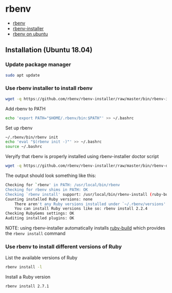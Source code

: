 # rbenv

- [rbenv](https://github.com/rbenv/rbenv)
- [rbenv-installer](https://github.com/rbenv/rbenv-installer)
- [rbenv on ubuntu](https://www.digitalocean.com/community/tutorials/how-to-install-ruby-on-rails-with-rbenv-on-ubuntu-18-04)

## Installation (Ubuntu 18.04)

### Update package manager

```sh
sudo apt update
```

### Use rbenv installer to install rbenv

```sh
wget -q https://github.com/rbenv/rbenv-installer/raw/master/bin/rbenv-installer -O- | bash
```

Add rbenv to PATH

```sh
echo 'export PATH="$HOME/.rbenv/bin:$PATH"' >> ~/.bashrc
```

Set up rbenv

```sh
~/.rbenv/bin/rbenv init
echo 'eval "$(rbenv init -)"' >> ~/.bashrc
source ~/.bashrc
```

Veryify that rbenv is properly installed using rbenv-installer doctor script

``` sh
wget -q https://github.com/rbenv/rbenv-installer/raw/master/bin/rbenv-doctor -O- | bash
```

The output should look something like this:

```sh
Checking for `rbenv' in PATH: /usr/local/bin/rbenv
Checking for rbenv shims in PATH: OK
Checking `rbenv install' support: /usr/local/bin/rbenv-install (ruby-build 20170523)
Counting installed Ruby versions: none
    There aren't any Ruby versions installed under `~/.rbenv/versions'.
    You can install Ruby versions like so: rbenv install 2.2.4
Checking RubyGems settings: OK
Auditing installed plugins: OK
```

NOTE: using rbenv-installer automatically installs [ruby-build](https://github.com/rbenv/ruby-build) which provides the `rbenv install` command

### Use rbenv to install different versions of Ruby

List the available versions of Ruby

```sh
rbenv install -l
```

Install a Ruby version

```sh
rbenv install 2.7.1
```